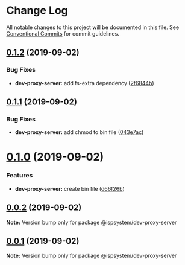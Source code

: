 # Change Log

All notable changes to this project will be documented in this file.
See [Conventional Commits](https://conventionalcommits.org) for commit guidelines.

## [0.1.2](https://github.com/ispsystem/plugin-tools/compare/@ispsystem/dev-proxy-server@0.1.1...@ispsystem/dev-proxy-server@0.1.2) (2019-09-02)


### Bug Fixes

* **dev-proxy-server:** add fs-extra dependency ([2f6844b](https://github.com/ispsystem/plugin-tools/commit/2f6844b))





## [0.1.1](https://github.com/ispsystem/plugin-tools/compare/@ispsystem/dev-proxy-server@0.1.0...@ispsystem/dev-proxy-server@0.1.1) (2019-09-02)


### Bug Fixes

* **dev-proxy-server:** add chmod to bin file ([043e7ac](https://github.com/ispsystem/plugin-tools/commit/043e7ac))





# [0.1.0](https://github.com/ispsystem/plugin-tools/compare/@ispsystem/dev-proxy-server@0.0.2...@ispsystem/dev-proxy-server@0.1.0) (2019-09-02)


### Features

* **dev-proxy-server:** create bin file ([d66f26b](https://github.com/ispsystem/plugin-tools/commit/d66f26b))





## [0.0.2](https://github.com/ispsystem/plugin-tools/compare/@ispsystem/dev-proxy-server@0.0.1...@ispsystem/dev-proxy-server@0.0.2) (2019-09-02)

**Note:** Version bump only for package @ispsystem/dev-proxy-server





## [0.0.1](https://github.com/ispsystem/plugin-tools/compare/@ispsystem/dev-proxy-server@1.0.0...@ispsystem/dev-proxy-server@0.0.1) (2019-09-02)

**Note:** Version bump only for package @ispsystem/dev-proxy-server
